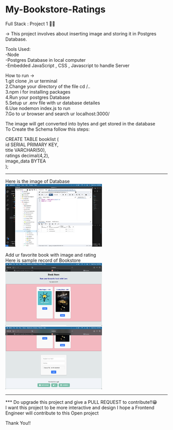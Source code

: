 # My-Bookstore-Ratings
Full Stack : Project 1 🥷🏻

-> This project involves about inserting image and storing it in Postgres Database. 

Tools Used:<br>
-Node<br>
-Postgres Database in local computer<br>
-Embedded JavaScript , CSS , Javascript to handle Server<br>


How to run -><br>
1.git clone <url of this repository> ,in ur terminal<br>
2.Change your directory of the file cd /..<br>
3.npm i for installing packages<br>
4.Run your postgres Database<br>
5.Setup ur .env file with ur database detailes<br>
6.Use nodemon index.js to run <br>
7.Go to ur browser and search ur localhost:3000/<br>


The image will get converted into bytes and get stored in the database<br>
To Create the Schema follow this steps:<br>

CREATE TABLE booklist (<br>
    id SERIAL PRIMARY KEY,<br>
    title VARCHAR(50),<br>
    ratings decimal(4,2),<br>
    image_data BYTEA<br>
);<br>
<hr>

Here is the image of Database<br>
<img src="images/Screenshot1.png" alt="database" width="300"/><br>




Add ur favorite book with image and rating <br>
Here is sample record of Bookstore<br>
<img src="images/Screenshot2.png" alt="List of books" width="300"/><br>
<img src="images/Screenshot3.png" alt="Add new book" width="300"/>

<hr>
*** Do upgrade this project and give a PULL REQUEST to contribute!!😁<br>
I want this project to be more interactive and design I hope a Frontend Engineer will contribute to this Open project



Thank You!!


